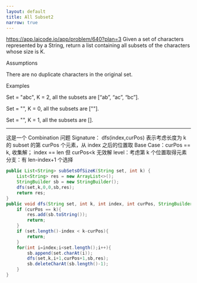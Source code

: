```yaml
---
layout: default
title: All Subset2
narrow: true
---
```


https://app.laicode.io/app/problem/640?plan=3
Given a set of characters represented by a String, return a list containing all subsets of the characters whose size is K.

Assumptions

There are no duplicate characters in the original set.

​Examples

Set = "abc", K = 2, all the subsets are [“ab”, “ac”, “bc”].

Set = "", K = 0, all the subsets are [""].

Set = "", K = 1, all the subsets are [].

---

这是一个 Combination 问题
Signature： dfs(index,curPos) 表示考虑长度为 k 的 subset 的第 curPos 个元素，从 index 之后的位置取
Base Case：curPos == k, 收集解； index == len 但 curPos<k 无效解
level：考虑第 k 个位置取得元素
分支：有 len-index+1 个选择

```java
public List<String> subSetsOfSizeK(String set, int k) {
    List<String> res = new ArrayList<>();
    StringBuilder sb = new StringBuilder();
    dfs(set,k,0,0,sb,res);
    return res;
}
public void dfs(String set, int k, int index, int curPos, StringBuilder sb, List<String> res){
    if (curPos == k){
        res.add(sb.toString());
        return;
    }
    if (set.length()-index < k-curPos){
        return;
    }
    for(int i=index;i<set.length();i++){
        sb.append(set.charAt(i));
        dfs(set,k,i+1,curPos+1,sb,res);
        sb.deleteCharAt(sb.length()-1);
    }
}
```

